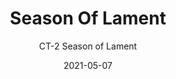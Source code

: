 ---
image_primary: "img/CT+Season+of+Lament+Art.jpg"
image_secondary: "img/CT+Season+of+Lament+Interior.jpg"
subtitle: "CT-2 Season of Lament"
tags: 
  - "Wall Coverings"
title: "Season Of Lament"
href: "https://www.areaenvironments.com/order/dmb1-zm4px-3ef9e"
designer: "Charlotte Terrell"
category: "Wall Coverings"
manufacturer: "Area Environments"
slug: "/manufacturers/area-environments/wall-coverings/charlotte-terrell-season-of-lament"
date: "2021-05-07"
---